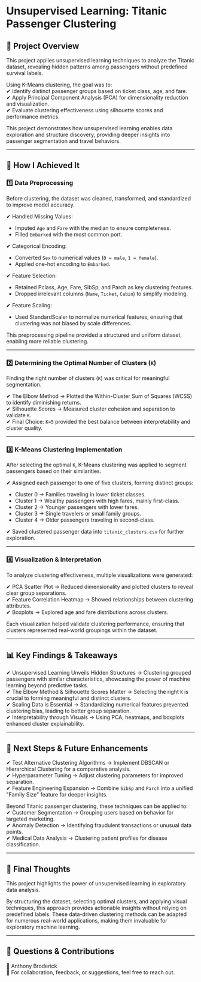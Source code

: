 # Unsupervised Learning: Titanic Passenger Clustering  

## 📌 Project Overview  
This project applies unsupervised learning techniques to analyze the Titanic dataset, revealing hidden patterns among passengers without predefined survival labels.  

Using K-Means clustering, the goal was to:  
✔ Identify distinct passenger groups based on ticket class, age, and fare.  
✔ Apply Principal Component Analysis (PCA) for dimensionality reduction and visualization.  
✔ Evaluate clustering effectiveness using silhouette scores and performance metrics.  

This project demonstrates how unsupervised learning enables data exploration and structure discovery, providing deeper insights into passenger segmentation and travel behaviors.

---

## 📌 How I Achieved It  

### 1️⃣ Data Preprocessing  
Before clustering, the dataset was cleaned, transformed, and standardized to improve model accuracy.  

✔ Handled Missing Values:  
   - Imputed `Age` and `Fare` with the median to ensure completeness.  
   - Filled `Embarked` with the most common port.  

✔ Categorical Encoding:  
   - Converted `Sex` to numerical values (`0 = male`, `1 = female`).  
   - Applied one-hot encoding to `Embarked`.  

✔ Feature Selection:  
   - Retained Pclass, Age, Fare, SibSp, and Parch as key clustering features.  
   - Dropped irrelevant columns (`Name`, `Ticket`, `Cabin`) to simplify modeling.  

✔ Feature Scaling:  
   - Used StandardScaler to normalize numerical features, ensuring that clustering was not biased by scale differences.  

This preprocessing pipeline provided a structured and uniform dataset, enabling more reliable clustering.

---

### 2️⃣ Determining the Optimal Number of Clusters (`K`)  
Finding the right number of clusters (`K`) was critical for meaningful segmentation.  

✔ The Elbow Method → Plotted the Within-Cluster Sum of Squares (WCSS) to identify diminishing returns.  
✔ Silhouette Scores → Measured cluster cohesion and separation to validate `K`.  
✔ Final Choice: `K=5` provided the best balance between interpretability and cluster quality.  

---

### 3️⃣ K-Means Clustering Implementation  
After selecting the optimal `K`, K-Means clustering was applied to segment passengers based on their similarities.  

✔ Assigned each passenger to one of five clusters, forming distinct groups:  
   - Cluster 0 → Families traveling in lower ticket classes.  
   - Cluster 1 → Wealthy passengers with high fares, mainly first-class.  
   - Cluster 2 → Younger passengers with lower fares.  
   - Cluster 3 → Single travelers or small family groups.  
   - Cluster 4 → Older passengers traveling in second-class.  

✔ Saved clustered passenger data into `titanic_clusters.csv` for further exploration.  

---

### 4️⃣ Visualization & Interpretation  
To analyze clustering effectiveness, multiple visualizations were generated:  

✔ PCA Scatter Plot → Reduced dimensionality and plotted clusters to reveal clear group separations.  
✔ Feature Correlation Heatmap → Showed relationships between clustering attributes.  
✔ Boxplots → Explored age and fare distributions across clusters.  

Each visualization helped validate clustering performance, ensuring that clusters represented real-world groupings within the dataset.

---

## 📊 Key Findings & Takeaways  

✔ Unsupervised Learning Unveils Hidden Structures → Clustering grouped passengers with similar characteristics, showcasing the power of machine learning beyond predictive tasks.  
✔ The Elbow Method & Silhouette Scores Matter → Selecting the right `K` is crucial to forming meaningful and distinct clusters.  
✔ Scaling Data is Essential → Standardizing numerical features prevented clustering bias, leading to better group separation.  
✔ Interpretability through Visuals → Using PCA, heatmaps, and boxplots enhanced cluster explainability.  

---

## 📌 Next Steps & Future Enhancements  

✔ Test Alternative Clustering Algorithms → Implement DBSCAN or Hierarchical Clustering for a comparative analysis.  
✔ Hyperparameter Tuning → Adjust clustering parameters for improved separation.  
✔ Feature Engineering Expansion → Combine `SibSp` and `Parch` into a unified "Family Size" feature for deeper insights.  

Beyond Titanic passenger clustering, these techniques can be applied to:  
✔ Customer Segmentation → Grouping users based on behavior for targeted marketing.  
✔ Anomaly Detection → Identifying fraudulent transactions or unusual data points.  
✔ Medical Data Analysis → Clustering patient profiles for disease classification.  

---

## 📌 Final Thoughts  
This project highlights the power of unsupervised learning in exploratory data analysis.  

By structuring the dataset, selecting optimal clusters, and applying visual techniques, this approach provides actionable insights without relying on predefined labels. These data-driven clustering methods can be adapted for numerous real-world applications, making them invaluable for exploratory machine learning.  

---

## 📩 Questions & Contributions  
👤 Anthony Broderick  
📩 For collaboration, feedback, or suggestions, feel free to reach out.  
